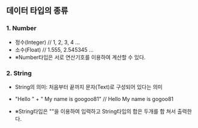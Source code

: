 ## 데이터 타입의 종류

### 1. Number
- 정수(Integer) // 1, 2, 3, 4 ...
- 소수(Float) // 1.555, 2.545345 ...
- ※Number타입은 서로 연산기호를 이용하여 계산할 수 있다.

### 2. String
- String의 의미: 처음부터 끝까지 문자(Text)로 구성되어 있다는 의미

- "Hello " + " My name is googoo81" // Hello My name is gogoo81
- ※String타입은 ""을 이용하여 입력하고 String타입의 합은 두개를 합
쳐서 출력한다.
